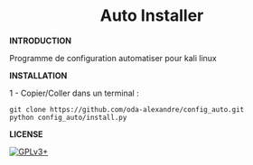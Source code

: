 # **<center>Auto Installer</center>**


**INTRODUCTION**

Programme de configuration automatiser pour kali linux


**INSTALLATION**

1 - Copier/Coller dans un terminal :

    git clone https://github.com/oda-alexandre/config_auto.git
    python config_auto/install.py


**LICENSE**

[![GPLv3+](http://gplv3.fsf.org/gplv3-127x51.png)](https://github.com/oda-alexandre/config_auto/blob/master/LICENSE)
